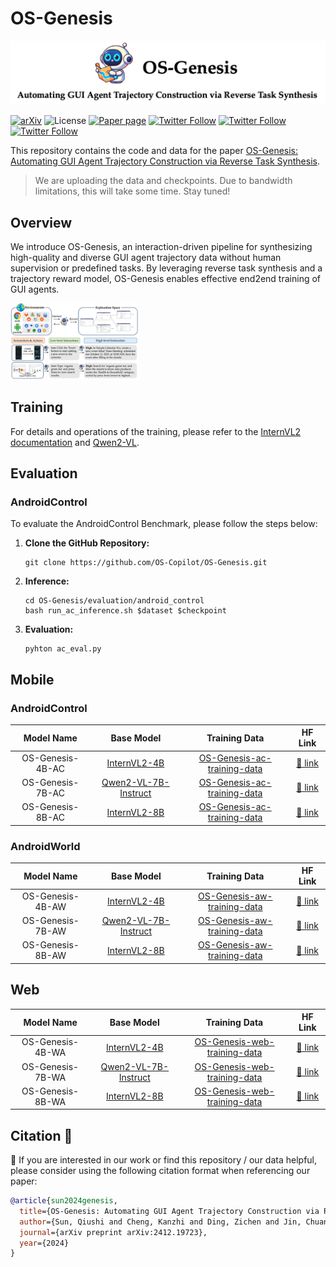 # OS-Genesis


<img src="./static/OS-Genesis-Badge.png" alt="overview" style="zoom:80%;" />


[![arXiv](https://img.shields.io/badge/arXiv-2412.19723-b31b1b.svg)](https://arxiv.org/abs/2412.19723) 
![License](https://img.shields.io/badge/License-MIT-blue)
[![Paper page](https://huggingface.co/datasets/huggingface/badges/resolve/main/paper-page-sm.svg)](https://huggingface.co/papers/2412.19723)
[![Twitter Follow](https://img.shields.io/twitter/follow/qiushi_sun)](https://twitter.com/qiushi_sun)
[![Twitter Follow](https://img.shields.io/twitter/follow/zichen_ding)](https://twitter.com/heroding77)
[![Twitter Follow](https://img.shields.io/twitter/follow/chuanyang_jin)](https://twitter.com/chuanyang_jin)

This repository contains the code and data for the paper [OS-Genesis: Automating GUI Agent Trajectory Construction via Reverse Task Synthesis](https://arxiv.org/abs/2412.19723).
> We are uploading the data and checkpoints. Due to bandwidth limitations, this will take some time. Stay tuned!


## Overview

We introduce OS-Genesis, an interaction-driven pipeline for synthesizing high-quality and diverse GUI agent trajectory data without human supervision or predefined tasks. By leveraging reverse task synthesis and a trajectory reward model, OS-Genesis enables effective end2end training of GUI agents.

<!-- ![overview](./static/OS-Genesis.png) -->

<img src="./static/OS-Genesis.png" alt="overview" style="zoom:20%;" />


## Training

For details and operations of the training, please refer to the [InternVL2 documentation](https://internvl.readthedocs.io/en/latest/get_started/installation.html) and [Qwen2-VL](https://github.com/QwenLM/Qwen2-VL).

## Evaluation
### AndroidControl
To evaluate the AndroidControl Benchmark, please follow the steps below:

1. **Clone the GitHub Repository:**

   ```
   git clone https://github.com/OS-Copilot/OS-Genesis.git
   ```

2. **Inference:**
   ```
   cd OS-Genesis/evaluation/android_control
   bash run_ac_inference.sh $dataset $checkpoint
   ```

3. **Evaluation:**
   ```
   pyhton ac_eval.py
   ```

## Mobile
### AndroidControl

|   Model Name    |                           Base Model                                            |                           Training Data                                            |                           HF Link                           |
| :-------------: | :-------------------------------------------------------------------------------------: | :----------------------------------------------------------------------------: | :---------------------------------------------------------: |
| OS-Genesis-4B-AC | [InternVL2-4B](https://huggingface.co/OpenGVLab/InternVL2-4B)            | [OS-Genesis-ac-training-data](https://huggingface.co/datasets/OS-Copilot/OS-Genesis-mobile-data/blob/main/os_genesis_ac_training_data.jsonl) | [🤗 link](https://huggingface.co/OS-Copilot/OS-Genesis-4B-AC)  |
| OS-Genesis-7B-AC | [Qwen2-VL-7B-Instruct](https://huggingface.co/Qwen/Qwen2-VL-7B-Instruct) | [OS-Genesis-ac-training-data](https://huggingface.co/datasets/OS-Copilot/OS-Genesis-mobile-data/blob/main/os_genesis_ac_training_data.jsonl) | [🤗 link](https://huggingface.co/OS-Copilot/OS-Genesis-7B-AC)  |
| OS-Genesis-8B-AC | [InternVL2-8B](https://huggingface.co/OpenGVLab/InternVL2-8B)            | [OS-Genesis-ac-training-data](https://huggingface.co/datasets/OS-Copilot/OS-Genesis-mobile-data/blob/main/os_genesis_ac_training_data.jsonl) | [🤗 link](https://huggingface.co/OS-Copilot/OS-Genesis-8B-AC)  |

### AndroidWorld

|   Model Name    |                           Base Model                                            |                           Training Data                                            |                           HF Link                           |
| :-------------: | :-------------------------------------------------------------------------------------: | :----------------------------------------------------------------------------: | :---------------------------------------------------------: |
| OS-Genesis-4B-AW | [InternVL2-4B](https://huggingface.co/OpenGVLab/InternVL2-4B)            | [OS-Genesis-aw-training-data](https://huggingface.co/datasets/OS-Copilot/OS-Genesis-mobile-data/blob/main/os_genesis_aw_training_data.jsonl) | [🤗 link](https://huggingface.co/OS-Copilot/OS-Genesis-4B-AW)  |
| OS-Genesis-7B-AW | [Qwen2-VL-7B-Instruct](https://huggingface.co/Qwen/Qwen2-VL-7B-Instruct) | [OS-Genesis-aw-training-data](https://huggingface.co/datasets/OS-Copilot/OS-Genesis-mobile-data/blob/main/os_genesis_aw_training_data.jsonl) | [🤗 link](https://huggingface.co/OS-Copilot/OS-Genesis-7B-AW)  |
| OS-Genesis-8B-AW | [InternVL2-8B](https://huggingface.co/OpenGVLab/InternVL2-8B)            | [OS-Genesis-aw-training-data](https://huggingface.co/datasets/OS-Copilot/OS-Genesis-mobile-data/blob/main/os_genesis_aw_training_data.jsonl) | [🤗 link](https://huggingface.co/OS-Copilot/OS-Genesis-8B-AW)  |


## Web

|   Model Name    |                           Base Model                                            |                           Training Data                                            |                           HF Link                           |
| :-------------: | :-------------------------------------------------------------------------------------: | :----------------------------------------------------------------------------: | :---------------------------------------------------------: |
| OS-Genesis-4B-WA | [InternVL2-4B](https://huggingface.co/OpenGVLab/InternVL2-4B)            | [OS-Genesis-web-training-data](https://huggingface.co/datasets/OS-Copilot/OS-Genesis-web-data/blob/main/os_genesis_web_training.jsonl) | [🤗 link](https://huggingface.co/OS-Copilot/OS-Genesis-4B-WA)  |
| OS-Genesis-7B-WA | [Qwen2-VL-7B-Instruct](https://huggingface.co/Qwen/Qwen2-VL-7B-Instruct) | [OS-Genesis-web-training-data](https://huggingface.co/datasets/OS-Copilot/OS-Genesis-web-data/blob/main/os_genesis_web_training.jsonl) | [🤗 link](https://huggingface.co/OS-Copilot/OS-Genesis-7B-WA)  |
| OS-Genesis-8B-WA | [InternVL2-8B](https://huggingface.co/OpenGVLab/InternVL2-8B)            | [OS-Genesis-web-training-data](https://huggingface.co/datasets/OS-Copilot/OS-Genesis-web-data/blob/main/os_genesis_web_training.jsonl) | [🤗 link](https://huggingface.co/OS-Copilot/OS-Genesis-8B-WA)  |


## Citation 📖

🫶 If you are interested in our work or find this repository / our data helpful, please consider using the following citation format when referencing our paper:

```bibtex
@article{sun2024genesis,
  title={OS-Genesis: Automating GUI Agent Trajectory Construction via Reverse Task Synthesis},
  author={Sun, Qiushi and Cheng, Kanzhi and Ding, Zichen and Jin, Chuanyang and Wang, Yian and Xu, Fangzhi and Wu, Zhenyu and Jia, Chengyou and Chen, Liheng and Liu, Zhoumianze and others},
  journal={arXiv preprint arXiv:2412.19723},
  year={2024}
}
```
